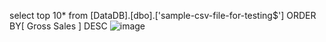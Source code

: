 select top 10* from [DataDB].[dbo].['sample-csv-file-for-testing$'] ORDER BY[ Gross Sales ] DESC
 ![image](https://user-images.githubusercontent.com/100667693/156118727-60039edd-4971-4972-8718-6145875098fc.png)

